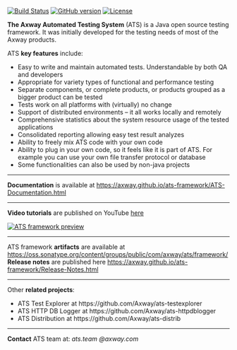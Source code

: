 [![Build Status](https://travis-ci.org/Axway/ats-framework.svg?branch=master)](https://travis-ci.org/Axway/ats-framework)
[![GitHub version](https://badge.fury.io/gh/Axway%2Fats-framework.svg)](https://badge.fury.io/gh/Axway%2Fats-framework)
[![License](https://img.shields.io/badge/License-Apache%202.0-blue.svg)](https://opensource.org/licenses/Apache-2.0)

**The Axway Automated Testing System** (ATS) is a Java open source testing framework. It was initially developed for the testing needs of most of the Axway products.

ATS **key features** include:
<ul>
  <li>Easy to write and maintain automated tests. Understandable by both QA and developers</li>
  <li>Appropriate for variety types of functional and performance testing</li>
  <li>Separate components, or complete products, or products grouped as a bigger product can be tested</li>
  <li>Tests work on all platforms with (virtually) no change</li>
  <li>Support of distributed environments – it all works locally and remotely</li>
  <li>Comprehensive statistics about the system resource usage of the tested applications</li>
  <li>Consolidated reporting allowing easy test result analyzes</li>
  <li>Ability to freely mix ATS code with your own code</li>
  <li>Ability to plug in your own code, so it feels like it is part of ATS. For example you can use your own file transfer protocol or database</li>
  <li>Some functionalities can also be used by non-java projects</li>
</ul>

---

**Documentation** is available at https://axway.github.io/ats-framework/ATS-Documentation.html

---

**Video tutorials** are published on YouTube [here](https://www.youtube.com/watch?v=-4ZlEzU4ucM&list=PLBEEcZZeAijMOHzPVvrPKqeg4O079W33I)

[![ATS framework preview](https://axway.github.io/ats-framework/images/ATS_Preview_TE_1.png)](https://www.youtube.com/watch?v=JfSYcwU2h8c&index=3&list=PLBEEcZZeAijMOHzPVvrPKqeg4O079W33I "ATS Framework playlist")

---

ATS framework **artifacts** are available at https://oss.sonatype.org/content/groups/public/com/axway/ats/framework/  
**Release notes** are published here https://axway.github.io/ats-framework/Release-Notes.html

---

Other **related projects**:
<ul>
  <li>ATS Test Explorer at https://github.com/Axway/ats-testexplorer</li>
  <li>ATS HTTP DB Logger at https://github.com/Axway/ats-httpdblogger</li>
  <li>ATS Distribution at https://github.com/Axway/ats-distrib</li>
</ul>

---

**Contact** ATS team at: _ats.team_  _@axway.com_
